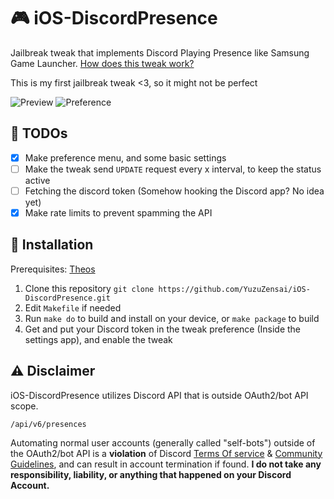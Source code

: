 # 🎮 iOS-DiscordPresence

Jailbreak tweak that implements Discord Playing Presence like Samsung Game Launcher. [How does this tweak work?](https://github.com/YuzuZensai/DiscordMobilePlayingCLI)

This is my first jailbreak tweak <3, so it might not be perfect

![Preview](https://user-images.githubusercontent.com/84713269/167249578-41f97c06-756c-4610-a94e-2a259a9171fb.gif)
![Preference](https://user-images.githubusercontent.com/84713269/167431755-adcc770f-9dd8-4e57-83e8-7e697e6f28da.png)

## 📃 TODOs

- [X] Make preference menu, and some basic settings
- [ ] Make the tweak send ``UPDATE`` request every x interval, to keep the status active
- [ ] Fetching the discord token (Somehow hooking the Discord app? No idea yet)
- [X] Make rate limits to prevent spamming the API

## 🔧 Installation

Prerequisites: [Theos](https://theos.dev/)

1. Clone this repository ``git clone https://github.com/YuzuZensai/iOS-DiscordPresence.git``
2. Edit ``Makefile`` if needed
3. Run ``make do`` to build and install on your device, or ``make package`` to build
4. Get and put your Discord token in the tweak preference (Inside the settings app), and enable the tweak

## ⚠️ Disclaimer

iOS-DiscordPresence utilizes Discord API that is outside OAuth2/bot API scope.

``/api/v6/presences``

Automating normal user accounts (generally called "self-bots") outside of the OAuth2/bot API is a **violation** of Discord [Terms Of service](https://discord.com/terms) & [Community Guidelines](https://discord.com/guidelines), and can result in account termination if found. **I do not take any responsibility, liability, or anything that happened on your Discord Account.**
